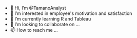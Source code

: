 - 👋 Hi, I’m @TamanoAnalyst
- 👀 I’m interested in employee's motivation and satisfaction
- 🌱 I’m currently learning R and Tableau
- 💞️ I’m looking to collaborate on ...
- 📫 How to reach me ...

<!---
TamanoAnalyst/TamanoAnalyst is a ✨ special ✨ repository because its `README.md` (this file) appears on your GitHub profile.
You can click the Preview link to take a look at your changes.
--->
